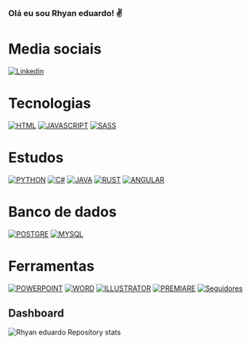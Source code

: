 
### Olá eu sou Rhyan eduardo! ✌️

# Media sociais

[![Linkedin](https://img.shields.io/badge/LinkedIn-0077B5?style=for-the-badge&logo=linkedin&logoColor=white)](https://www.linkedin.com/in/rhyan-eduardo-14ab491a0/)

# Tecnologias

[![HTML](https://img.shields.io/badge/HTML-239120?style=for-the-badge&logo=html5&logoColor=white)](https://github.com/Rhyan-eduardo/Clone-apps)
[![JAVASCRIPT](https://img.shields.io/badge/JavaScript-F7DF1E?style=for-the-badge&logo=javascript&logoColor=black)](https://github.com/Rhyan-eduardo?tab=repositories)
[![SASS](https://img.shields.io/badge/Sass-CC6699?style=for-the-badge&logo=sass&logoColor=white)](https://github.com/Rhyan-eduardo?tab=repositories)

# Estudos

[![PYTHON](https://img.shields.io/badge/Python-14354C?style=for-the-badge&logo=python&logoColor=white)](https://github.com/Rhyan-eduardo?tab=repositories)
[![C#](https://img.shields.io/badge/C%23-239120?style=for-the-badge&logo=c-sharp&logoColor=white)](https://github.com/Rhyan-eduardo?tab=repositories)
[![JAVA](https://img.shields.io/badge/Java-ED8B00?style=for-the-badge&logo=java&logoColor=white)](https://github.com/Rhyan-eduardo?tab=repositories)
[![RUST](https://img.shields.io/badge/Rust-000000?style=for-the-badge&logo=rust&logoColor=white)](https://github.com/Rhyan-eduardo?tab=repositories)
[![ANGULAR](https://img.shields.io/badge/Angular-DD0031?style=for-the-badge&logo=angular&logoColor=white)](https://github.com/Rhyan-eduardo?tab=repositories)

# Banco de dados

[![POSTGRE](https://img.shields.io/badge/PostgreSQL-316192?style=for-the-badge&logo=postgresql&logoColor=white)](https://github.com/Rhyan-eduardo?tab=repositories)
[![MYSQL](https://img.shields.io/badge/MySQL-00000F?style=for-the-badge&logo=mysql&logoColor=white)](https://github.com/Rhyan-eduardo?tab=repositories)

# Ferramentas

[![POWERPOINT](https://img.shields.io/badge/Microsoft_PowerPoint-B7472A?style=for-the-badge&logo=microsoft-powerpoint&logoColor=white)](https://github.com/Rhyan-eduardo?tab=repositories)
[![WORD](https://img.shields.io/badge/Microsoft_Word-2B579A?style=for-the-badge&logo=microsoft-word&logoColor=white)](https://github.com/Rhyan-eduardo?tab=repositories)
[![ILLUSTRATOR](https://aleen42.github.io/badges/src/illustrator.svg)](https://github.com/Rhyan-eduardo?tab=repositories)
[![PREMIARE](https://aleen42.github.io/badges/src/premiere.svg)](https://github.com/Rhyan-eduardo?tab=repositories)
[![Seguidores](https://img.shields.io/github/followers/{Rhyan-eduardo}.svg?style=social&label=Follow&maxAge=2592000)]()

## Dashboard

![Rhyan eduardo Repository stats](https://github-readme-stats.vercel.app/api?Username=Rhyaneduardo&show_icons=true&theme=dracula)
